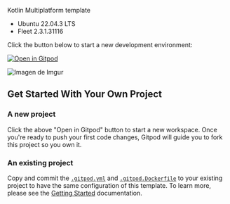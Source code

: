 Kotlin Multiplatform template
- Ubuntu 22.04.3 LTS
- Fleet 2.3.1.31116




Click the button below to start a new development environment:

[![Open in Gitpod](https://gitpod.io/button/open-in-gitpod.svg)](https://gitpod.io/#https://github.com/faustinoloeza/kotlin-gitpod)

![Imagen de Imgur](https://i.imgur.com/xo0c2M8.png)




## Get Started With Your Own Project

### A new project

Click the above "Open in Gitpod" button to start a new workspace. Once you're ready to push your first code changes, Gitpod will guide you to fork this project so you own it.

### An existing project

Copy and commit the [`.gitpod.yml`](./.gitpod.yml) and [`.gitpod.Dockerfile`](./.gitpod.Dockerfile) to your existing project to have the same configuration of this template. To learn more, please see the [Getting Started](https://www.gitpod.io/docs/getting-started) documentation.
